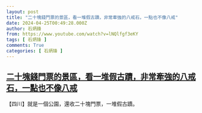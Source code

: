```yaml
---
layout: post
title: "二十塊錢門票的景區，看一堆假古蹟，非常牽強的八戒石，一點也不像八戒"
date: 2024-04-25T00:49:28.000Z
author: 石炳鋒
from: https://www.youtube.com/watch?v=lNQlfgf3eKY
tags: [ 石炳锋 ]
comments: True
categories: [ 石炳锋 ]
---
```

<!--1714006168000-->
[二十塊錢門票的景區，看一堆假古蹟，非常牽強的八戒石，一點也不像八戒](https://www.youtube.com/watch?v=lNQlfgf3eKY)
------

<div>
【四川】就是一個公園，還收二十塊門票，一堆假古蹟。
</div>
